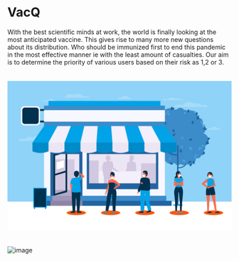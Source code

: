 # VacQ
With the best scientific minds at work, the world is finally looking at the most anticipated vaccine. This gives rise to many more new questions about its distribution. Who should be immunized first to end this pandemic in the most effective manner ie with the least amount of casualties. Our aim is to determine the priority of various users based on their risk as 1,2 or 3. <br/><br/><br/>
![image](AppDesign/VacQ.jpg)<br/><br/><br/>
![image](AppDesign/Google-Pixel-2-XL---1.png)<br/><br/><br/>
